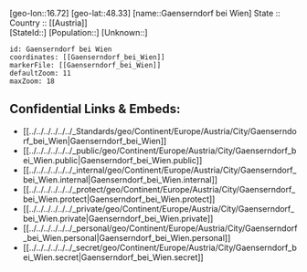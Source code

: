 ﻿---
location: [48.33,16.72] 
mapzoom: [7,12] 
mapmarker: city 
type: City
tags:
- geo/City


SpocWebEntityId: 30668
isDeleted: false
confidential: public

---
[geo-lon::16.72] 
[geo-lat::48.33] 
[name::Gaenserndorf bei Wien] 
State ::  
Country :: [[Austria]]  
[StateId::] 
[Population::] 
[Unknown::] 


```leaflet
id: Gaenserndorf bei Wien
coordinates: [[Gaenserndorf_bei_Wien]] 
markerFile: [[Gaenserndorf_bei_Wien]] 
defaultZoom: 11 
maxZoom: 18
```


## Confidential Links & Embeds: 
- [[../../../../../../_Standards/geo/Continent/Europe/Austria/City/Gaenserndorf_bei_Wien|Gaenserndorf_bei_Wien]] 
- [[../../../../../../_public/geo/Continent/Europe/Austria/City/Gaenserndorf_bei_Wien.public|Gaenserndorf_bei_Wien.public]] 
- [[../../../../../../_internal/geo/Continent/Europe/Austria/City/Gaenserndorf_bei_Wien.internal|Gaenserndorf_bei_Wien.internal]] 
- [[../../../../../../_protect/geo/Continent/Europe/Austria/City/Gaenserndorf_bei_Wien.protect|Gaenserndorf_bei_Wien.protect]] 
- [[../../../../../../_private/geo/Continent/Europe/Austria/City/Gaenserndorf_bei_Wien.private|Gaenserndorf_bei_Wien.private]] 
- [[../../../../../../_personal/geo/Continent/Europe/Austria/City/Gaenserndorf_bei_Wien.personal|Gaenserndorf_bei_Wien.personal]] 
- [[../../../../../../_secret/geo/Continent/Europe/Austria/City/Gaenserndorf_bei_Wien.secret|Gaenserndorf_bei_Wien.secret]] 
